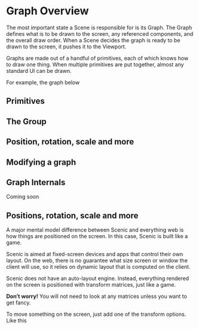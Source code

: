 # Graph Overview

The most important state a Scene is responsible for is its Graph. The Graph
defines what is to be drawn to the screen, any referenced components, and the
overall draw order. When a Scene decides the graph is ready to be drawn to the
screen, it pushes it to the Viewport.

Graphs are made out of a handful of primitives, each of which knows how to draw
one thing. When multiple primitives are put together, almost any standard UI can be drawn.

For example, the graph below


## Primitives

## The Group

## Position, rotation, scale and more

## Modifying a graph

## Graph Internals



Coming soon

## Positions, rotation, scale and more

A major mental model difference between Scenic and everything web is how things
are positioned on the screen. In this case, Scenic is built like a game.

Scenic is aimed at fixed-screen devices and apps that control their own layout.
On the web, there is no guarantee what size screen or window the client will
use, so it relies on dynamic layout that is computed on the client.

Scenic does not have an auto-layout engine. Instead, everything rendered on the
screen is positioned with transform matrices, just like a game.

**Don’t worry!** You will not need to look at any matrices unless you want to
get fancy.

To move something on the screen, just add one of the transform options. Like
this